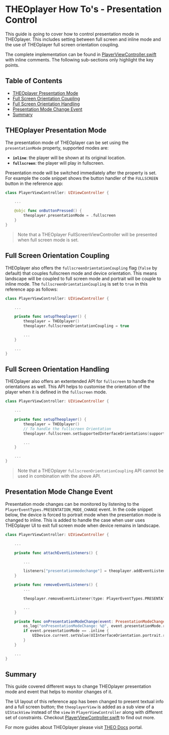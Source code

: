 # THEOplayer How To's - Presentation Control

This guide is going to cover how to control presentation mode in THEOplayer. This includes setting between full screen and inline mode and the use of THEOplayer full screen orientation coupling.

The complete implementation can be found in [PlayerViewController.swift] with inline comments. The following sub-sections only highlight the key points.

## Table of Contents

* [THEOplayer Presentation Mode]
* [Full Screen Orientation Coupling]
* [Full Screen Orientation Handling]
* [Presentation Mode Change Event]
* [Summary]

## THEOplayer Presentation Mode

The presentation mode of THEOplayer can be set using the `presentationMode` property, supported modes are:

* **`inline`**: the player will be shown at its original location.
* **`fullscreen`**: the player will play in fullscreen.

Presentation mode will be switched immediately after the property is set. For example the code snippet shows the button handler of the `FULLSCREEN` button in the reference app:

```swift
class PlayerViewController: UIViewController {

    ...

    @objc func onButtonPressed() {
        theoplayer.presentationMode = .fullscreen
    }
}
```

>Note that a THEOplayer FullScreenViewController will be presented when full screen mode is set.

## Full Screen Orientation Coupling

THEOplayer also offers the `fullscreenOrientationCoupling` flag (`false` by default) that couples fullscreen mode and device orientation. This means landscape will be coupled to full screen mode and portrait will be couple to inline mode. The `fullscreenOrientationCoupling` is set to `true` in this reference app as follows:

```swift
class PlayerViewController: UIViewController {

    ...

    private func setupTheoplayer() {
        theoplayer = THEOplayer()
        theoplayer.fullscreenOrientationCoupling = true

        ...
    }

    ...
}
```

## Full Screen Orientation Handling

THEOplayer also offers an extentended API for `fullscreen` to handle the orientations as well. This API helps to customise the orientation of the player when it is defined in the `fullscreen` mode. 

```swift
class PlayerViewController: UIViewController {

    ...

    private func setupTheoplayer() {
        theoplayer = THEOplayer()
        // To handle the fullscreen Orientation
        theoplayer.fullscreen.setSupportedInterfaceOrientations(supportedInterfaceOrientations: .landscapeRight)

        ...
    }

    ...
}
```
>Note that a THEOplayer `fullscreenOrientationCoupling` API cannot be used in combination with the above API.

## Presentation Mode Change Event

Presentation mode changes can be monitored by listening to the `PlayerEventTypes.PRESENTATION_MODE_CHANGE` event. In the code snippet below, the device is forced to portrait mode when the presentation mode is changed to inline. This is added to handle the case when user uses THEOplayer UI to exit full screen mode when device remains in landscape.

```swift
class PlayerViewController: UIViewController {

    ...

    private func attachEventListeners() {

        ...

        listeners["presentationmodechange"] = theoplayer.addEventListener(type: PlayerEventTypes.PRESENTATION_MODE_CHANGE, listener: onPresentationModeChange)
    }

    private func removeEventListeners() {
        ...

        theoplayer.removeEventListener(type: PlayerEventTypes.PRESENTATION_MODE_CHANGE, listener: listeners["presentationmodechange"]!)

        ...
    }

    private func onPresentationModeChange(event: PresentationModeChangeEvent) {
        os_log("onPresentationModeChange: %@", event.presentationMode.rawValue)
        if event.presentationMode == .inline {
            UIDevice.current.setValue(UIInterfaceOrientation.portrait.rawValue, forKey: "orientation")
        }
    }

    ...
}
```

## Summary

This guide covered different ways to change THEOplayer presentation mode and event that helps to monitor changes of it.

The UI layout of this reference app has been changed to present textual info and a full screen button; the `theoplayerView` is added as a sub view of a `UIStackView` instead of the `view` in `PlayerViewController` along with different set of constraints. Checkout [PlayerViewController.swift] to find out more.

For more guides about THEOplayer please visit [THEO Docs] portal.

[//]: # (Sections reference)
[THEOplayer Presentation Mode]: #THEOplayer-Presentation-Mode
[Full Screen Orientation Coupling]: #Full-Screen-Orientation-Coupling
[Full Screen Orientation Handling]: #Full-Screen-Orientation-Handling
[Presentation Mode Change Event]: #Presentation-Mode-Change-Event
[Summary]: #Summary

[//]: # (Links and Guides reference)
[THEO Basic Playback]: ../Basic-Playback
[THEO Docs]: https://docs.portal.theoplayer.com/

[//]: # (Project files reference)
[PlayerViewController.swift]: ../../Full_Screen_Handling/PlayerViewController.swift
